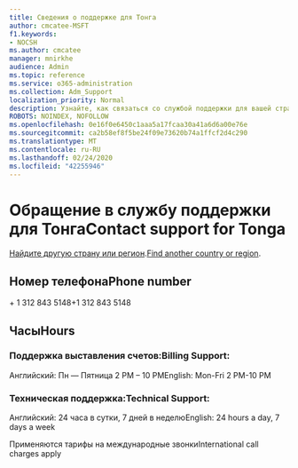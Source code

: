 ```yaml
---
title: Сведения о поддержке для Тонга
author: cmcatee-MSFT
f1.keywords:
- NOCSH
ms.author: cmcatee
manager: mnirkhe
audience: Admin
ms.topic: reference
ms.service: o365-administration
ms.collection: Adm_Support
localization_priority: Normal
description: Узнайте, как связаться со службой поддержки для вашей страны или региона.
ROBOTS: NOINDEX, NOFOLLOW
ms.openlocfilehash: 0e16f0e6450c1aaa5a17fcaa30a41a6d6a00e76e
ms.sourcegitcommit: ca2b58ef8f5be24f09e73620b74a1ffcf2d4c290
ms.translationtype: MT
ms.contentlocale: ru-RU
ms.lasthandoff: 02/24/2020
ms.locfileid: "42255946"
---
```

# <a name="contact-support-for-tonga"></a><span data-ttu-id="bdebd-103">Обращение в службу поддержки для Тонга</span><span class="sxs-lookup"><span data-stu-id="bdebd-103">Contact support for Tonga</span></span>

<span data-ttu-id="bdebd-104">[Найдите другую страну или регион](../contact-support-for-business-products.md).</span><span class="sxs-lookup"><span data-stu-id="bdebd-104">[Find another country or region](../contact-support-for-business-products.md).</span></span>

## <a name="phone-number"></a><span data-ttu-id="bdebd-105">Номер телефона</span><span class="sxs-lookup"><span data-stu-id="bdebd-105">Phone number</span></span>
<span data-ttu-id="bdebd-106">+ 1 312 843 5148</span><span class="sxs-lookup"><span data-stu-id="bdebd-106">+1 312 843 5148</span></span>

## <a name="hours"></a><span data-ttu-id="bdebd-107">Часы</span><span class="sxs-lookup"><span data-stu-id="bdebd-107">Hours</span></span>
### <a name="billing-support"></a><span data-ttu-id="bdebd-108">Поддержка выставления счетов:</span><span class="sxs-lookup"><span data-stu-id="bdebd-108">Billing Support:</span></span>

<span data-ttu-id="bdebd-109">Английский: Пн — Пятница 2 PM – 10 PM</span><span class="sxs-lookup"><span data-stu-id="bdebd-109">English: Mon-Fri 2 PM-10 PM</span></span>

### <a name="technical-support"></a><span data-ttu-id="bdebd-110">Техническая поддержка:</span><span class="sxs-lookup"><span data-stu-id="bdebd-110">Technical Support:</span></span>

<span data-ttu-id="bdebd-111">Английский: 24 часа в сутки, 7 дней в неделю</span><span class="sxs-lookup"><span data-stu-id="bdebd-111">English: 24 hours a day, 7 days a week</span></span>

<span data-ttu-id="bdebd-112">Применяются тарифы на международные звонки</span><span class="sxs-lookup"><span data-stu-id="bdebd-112">International call charges apply</span></span>